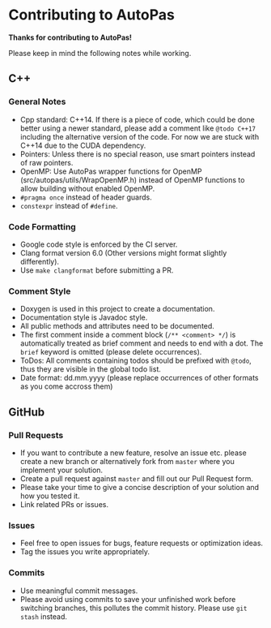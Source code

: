 # Contributing to AutoPas

**Thanks for contributing to AutoPas!** 

Please keep in mind the following notes while working.

## C++
### General Notes
*  Cpp standard: C++14. If there is a piece of code, which could be done better using a newer standard, please add a comment like `@todo C++17` including the alternative version of the code. For now we are stuck with C++14 due to the CUDA dependency.
*  Pointers: Unless there is no special reason, use smart pointers instead of raw pointers.
*  OpenMP: Use AutoPas wrapper functions for OpenMP (src/autopas/utils/WrapOpenMP.h) instead of OpenMP functions to allow building without enabled OpenMP.
*  `#pragma once` instead of header guards.
*  `constexpr` instead of `#define`.

### Code Formatting
*  Google code style is enforced by the CI server.
*  Clang format version 6.0 (Other versions might format slightly differently).
*  Use `make clangformat` before submitting a PR.

### Comment Style
*  Doxygen is used in this project to create a documentation.
*  Documentation style is Javadoc style.
*  All public methods and attributes need to be documented.
*  The first comment inside a comment block (`/** <comment> */`) is automatically treated as brief comment and needs to end with a dot. The `brief` keyword is omitted (please delete occurrences).
*  ToDos: All comments containing todos should be prefixed with `@todo`, thus they are visible in the global todo list.
*  Date format: dd.mm.yyyy (please replace occurrences of other formats as you come accross them)

## GitHub

### Pull Requests
*  If you want to contribute a new feature, resolve an issue etc. please create a new branch or alternatively fork from `master` where you implement your solution.
*  Create a pull request against `master` and fill out our Pull Request form.
*  Please take your time to give a concise description of your solution and how you tested it.
*  Link related PRs or issues.

### Issues
*  Feel free to open issues for bugs, feature requests or optimization ideas.
*  Tag the issues you write appropriately.

### Commits
*  Use meaningful commit messages.
*  Please avoid using commits to save your unfinished work before switching branches, this pollutes the commit history. Please use `git stash` instead.
